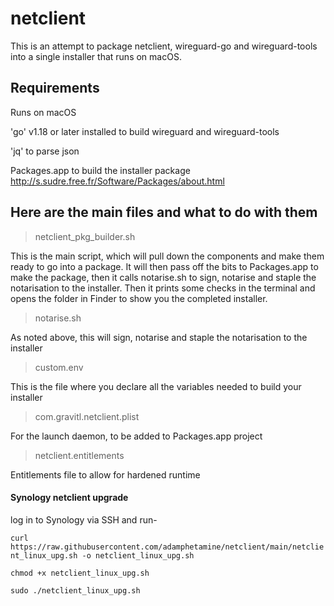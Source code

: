 # netclient

This is an attempt to package netclient, wireguard-go and wireguard-tools into a single installer that runs on macOS. 

## Requirements

Runs on macOS

'go' v1.18 or later installed to build wireguard and wireguard-tools

'jq' to parse json

Packages.app to build the installer package http://s.sudre.free.fr/Software/Packages/about.html

## Here are the main files and what to do with them

> netclient_pkg_builder.sh

This is the main script, which will pull down the components and make them ready to go into a package. It will then pass off the bits to Packages.app to make the package, then it calls notarise.sh to sign, notarise and staple the notarisation to the installer. Then it prints some checks in the terminal and opens the folder in Finder to show you the completed installer.

> notarise.sh

As noted above, this will sign, notarise and staple the notarisation to the installer

> custom.env

This is the file where you declare all the variables needed to build your installer

> com.gravitl.netclient.plist

For the launch daemon, to be added to Packages.app project

> netclient.entitlements

Entitlements file to allow for hardened runtime

#### Synology netclient upgrade

log in to Synology via SSH and run-

`curl https://raw.githubusercontent.com/adamphetamine/netclient/main/netclient_linux_upg.sh -o netclient_linux_upg.sh`

`chmod +x netclient_linux_upg.sh`

`sudo ./netclient_linux_upg.sh`

